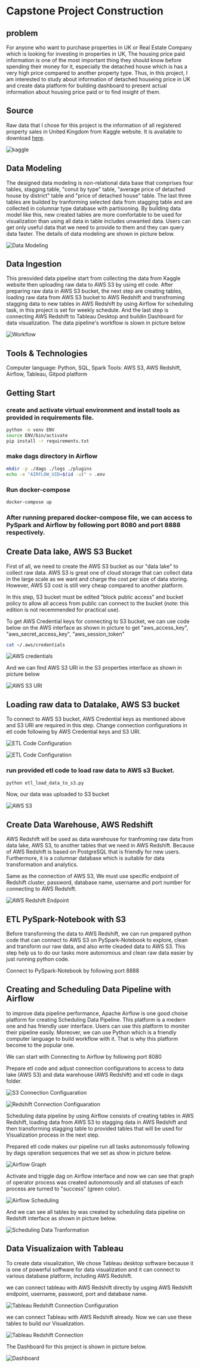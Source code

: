# Capstone Project Construction

## problem
For anyone who want to purchase properties in UK or Real Estate Company which is looking for investing in properties in UK, The housing price paid information is one of the most important thing they should know before spending their money for it, especially the detached house which is has a very high price compared to another property type. Thus, in this project, I am interested to study about information of detached houseing price in UK and create data platform for building dashboard to present actual information about housing price paid or to find insight of them. 


## Source

Raw data that I chose for this project is the information of all registered property sales in United Kingdom from Kaggle website. It is available to download [here](https://www.kaggle.com/datasets/hm-land-registry/uk-housing-prices-paid).

![kaggle](pictures/data_from_kaggle.jpg)


## Data Modeling
The designed data modeling is non-relational data base that comprises four tables, stagging table, "conut by type" table, "average price of detached house by district" table and "price of detached house" table. The last three tables are builded by tranforming selected data from stagging table and are collected in columnar type database with partisioning. By building data model like this, new created tables are more comfortable to be used for visualization than using all data in table includes unwanted data. Users can get only useful data that we need to provide to them and they can query data faster. The details of data modeling are shown in picture below.

![Data Modeling](pictures/data_modeling.jpg)


## Data Ingestion
This preovided data pipeline start from collecting the data from Kaggle website then uploading raw data to AWS S3 by using etl code. After preparing raw data in AWS S3 bucket, the next step are creating tables, loading raw data from AWS S3 bucket to AWS Redshift and transfroming stagging data to new tables in AWS Redshift by using Airflow for scheduling task, in this project is set for weekly schedule. And the last step is connecting AWS Redshift to Tableau Desktop and buildin Dashboard for data visualization. The data pipeline's workflow is slown in picture below

![Workflow](pictures/workflow.jpg)


## Tools & Technologies
Computer language: Python, SQL, Spark
Tools: AWS S3, AWS Redshift, Airflow, Tableau, Gitpod platform


## Getting Start

### create and activate virtual environment and install tools as provided in requirements file.

```sh
python -m venv ENV
source ENV/bin/activate
pip install -r requirements.txt
```

### make dags directory in Airflow

```sh
mkdir -p ./dags ./logs ./plugins
echo -e "AIRFLOW_UID=$(id -u)" > .env
```

### Run docker-compose 

```sh
docker-compose up
```

### After running prepared docker-compose file, we can access to PySpark and Airflow by following port 8080 and port 8888 respectively.

## Create Data lake, AWS S3 Bucket

First of all, we need to create the AWS S3 bucket as our "data lake" to collect raw data. AWS S3 is great one of cloud storage that can collect data in the large scale as we want and charge the cost per size of data storing. However, AWS S3 cost is still very cheap compared to another platform.

In this step, S3 bucket must be edited "block public access" and bucket policy to allow all access from public can connect to the bucket (note: this edition is not recemmended for practical use).

To get AWS Credential keys for connecting to S3 bucket, we can use code below on the AWS interface as shown in picture to get "aws_access_key", "aws_secret_access_key", "aws_session_token"

```sh
cat ~/.aws/credentials
```
![AWS credentials](pictures/AWS_S3_Credentials_edited.jpg)

And we can find AWS S3 URI in the S3 properties interface as shown in picture below

![AWS S3 URI](pictures/AWS_S3_URI_edited.jpg)


## Loading raw data to Datalake, AWS S3 bucket
To connect to AWS S3 bucket, AWS Credential keys as mentioned above and S3 URI are required in this step. 
Change connection configurations in etl code following by AWS Credential keys and S3 URI.

![ETL Code Configuration](pictures/load_s3_configuration.jpg)

![ETL Code Configuration](pictures/load_s3_bucket_configuration.jpg)

### run provided etl code to load raw data to AWS s3 Bucket.

```sh
python etl_load_data_to_s3.py
```

Now, our data was uploaded to S3 bucket

![AWS S3](pictures/AWS_S3.jpg)


## Create Data Warehouse, AWS Redshift
AWS Redshift will be used as data warehouse for tranfroming raw data from data lake, AWS S3, to another tables that we need in AWS Redshift. Because of AWS Redshift is based on PostgreSQL that is friendly for new users. Furthermore, it is a columnar database which is suitable for data transformation and analytics.

Same as the connection of AWS S3, We must use specific endpoint of Redshift cluster, password, database name, username and port number for connecting to AWS Redshift.

![AWS Redshift Endpoint](pictures/AWS_Redshift_edited.jpg)


## ETL PySpark-Notebook with S3
Before transforming the data to AWS Redshift, we can run prepared python code that can connect to AWS S3 on PySpark-Notebook to explore, clean and transform our raw data, and also write cleaded data to AWS S3. This step help us to do our tasks more autonomous and clean raw data easier by just running python code.

Connect to PySpark-Notebook by following port 8888


## Creating and Scheduling Data Pipeline with Airflow

to improve data pipeline performance, Apache Airflow is one good choise platform for creating Scheduling Data Pipeline. This platform is a medern one and has friendly user interface. Users can use this platform to moniter their pipeline easily. Moreover, we can use Python which is a friendly computer language to build workflow with it. That is why this platform become to the popular one.

We can start with Connecting to Airflow by following port 8080

Prepare etl code and adjust connection configurations to access to data lake (AWS S3) and data warehouse (AWS Redshift) and etl code in dags folder.

![S3 Connection Configuaration](pictures/etl_s3_configuration.jpg)

![Redshift Connection Configuaration](pictures/etl_redshift_configuration.jpg)

Scheduling data pipeline by using Airflow consists of creating tables in AWS Redshift, loading data from AWS S3 to stagging data in AWS Redshift and then transforming stagging table to provided tables that will be used for Visualization process in the next step.

Prepared etl code makes our pipeline run all tasks autonomously following by dags operation sequences that we set as show in picture below.

![Airflow Graph](pictures/Airflow_Graph.jpg)

Activate and triggle dag on Airflow interface and now we can see that graph of operator process was created autonomously and all statuses of each process are turned to "success" (green color).

![Airflow Scheduling](pictures/Airflow_Trigger.jpg)

And we can see all tables by was created by scheduling data pipeline on Redshift interface as shown in picture below.

![Scheduling Data Tranformation](pictures/Transfrom_Data.jpg)


## Data Visualizaion with Tableau
To create data visualization, We chose Tableau desktop software because it is one of powerful soffware for data visualization and it can connect to various database platform, including AWS Redshift.

we can connect tableau with AWS Redshift directly by usging AWS Redshift endpoint, username, password, port and database name.

![Tableau Redshift Connection Configuration](pictures/Tableau_Redshift_Connection_Configuration.jpg)

we can connect Tableau with AWS Redshift already. Now we can use these tables to build our Visualization.

![Tableau Redshift Connection](pictures/Tableau_Redshift_Connection.jpg)

The Dashboard for this project is shown in picture below.

![Dashboard](pictures/Dashboard.jpg)